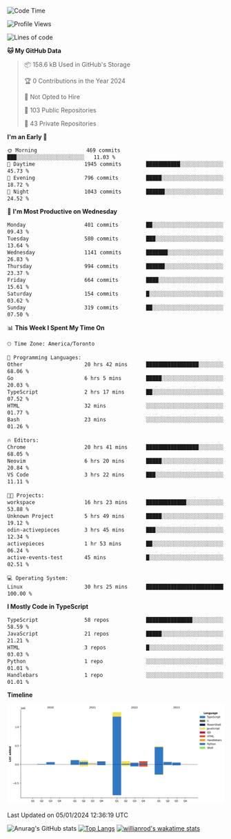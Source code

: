 <!--START_SECTION:waka-->
![Code Time](http://img.shields.io/badge/Code%20Time-1%2C026%20hrs%2013%20mins-blue)

![Profile Views](http://img.shields.io/badge/Profile%20Views-1-blue)

![Lines of code](https://img.shields.io/badge/From%20Hello%20World%20I%27ve%20Written-2.6%20million%20lines%20of%20code-blue)

**🐱 My GitHub Data** 

> 📦 158.6 kB Used in GitHub's Storage 
 > 
> 🏆 0 Contributions in the Year 2024
 > 
> 🚫 Not Opted to Hire
 > 
> 📜 103 Public Repositories 
 > 
> 🔑 43 Private Repositories 
 > 
**I'm an Early 🐤** 

```text
🌞 Morning                469 commits         ███░░░░░░░░░░░░░░░░░░░░░░   11.03 % 
🌆 Daytime                1945 commits        ███████████░░░░░░░░░░░░░░   45.73 % 
🌃 Evening                796 commits         █████░░░░░░░░░░░░░░░░░░░░   18.72 % 
🌙 Night                  1043 commits        ██████░░░░░░░░░░░░░░░░░░░   24.52 % 
```
📅 **I'm Most Productive on Wednesday** 

```text
Monday                   401 commits         ██░░░░░░░░░░░░░░░░░░░░░░░   09.43 % 
Tuesday                  580 commits         ███░░░░░░░░░░░░░░░░░░░░░░   13.64 % 
Wednesday                1141 commits        ███████░░░░░░░░░░░░░░░░░░   26.83 % 
Thursday                 994 commits         ██████░░░░░░░░░░░░░░░░░░░   23.37 % 
Friday                   664 commits         ████░░░░░░░░░░░░░░░░░░░░░   15.61 % 
Saturday                 154 commits         █░░░░░░░░░░░░░░░░░░░░░░░░   03.62 % 
Sunday                   319 commits         ██░░░░░░░░░░░░░░░░░░░░░░░   07.50 % 
```


📊 **This Week I Spent My Time On** 

```text
🕑︎ Time Zone: America/Toronto

💬 Programming Languages: 
Other                    20 hrs 42 mins      █████████████████░░░░░░░░   68.06 % 
Go                       6 hrs 5 mins        █████░░░░░░░░░░░░░░░░░░░░   20.03 % 
TypeScript               2 hrs 17 mins       ██░░░░░░░░░░░░░░░░░░░░░░░   07.52 % 
HTML                     32 mins             ░░░░░░░░░░░░░░░░░░░░░░░░░   01.77 % 
Bash                     23 mins             ░░░░░░░░░░░░░░░░░░░░░░░░░   01.26 % 

🔥 Editors: 
Chrome                   20 hrs 41 mins      █████████████████░░░░░░░░   68.05 % 
Neovim                   6 hrs 20 mins       █████░░░░░░░░░░░░░░░░░░░░   20.84 % 
VS Code                  3 hrs 22 mins       ███░░░░░░░░░░░░░░░░░░░░░░   11.11 % 

🐱‍💻 Projects: 
workspace                16 hrs 23 mins      █████████████░░░░░░░░░░░░   53.88 % 
Unknown Project          5 hrs 49 mins       █████░░░░░░░░░░░░░░░░░░░░   19.12 % 
odin-activepieces        3 hrs 45 mins       ███░░░░░░░░░░░░░░░░░░░░░░   12.34 % 
activepieces             1 hr 53 mins        ██░░░░░░░░░░░░░░░░░░░░░░░   06.24 % 
active-events-test       45 mins             █░░░░░░░░░░░░░░░░░░░░░░░░   02.51 % 

💻 Operating System: 
Linux                    30 hrs 25 mins      █████████████████████████   100.00 % 
```

**I Mostly Code in TypeScript** 

```text
TypeScript               58 repos            ███████████████░░░░░░░░░░   58.59 % 
JavaScript               21 repos            █████░░░░░░░░░░░░░░░░░░░░   21.21 % 
HTML                     3 repos             █░░░░░░░░░░░░░░░░░░░░░░░░   03.03 % 
Python                   1 repo              ░░░░░░░░░░░░░░░░░░░░░░░░░   01.01 % 
Handlebars               1 repo              ░░░░░░░░░░░░░░░░░░░░░░░░░   01.01 % 
```



**Timeline**

![Lines of Code chart](https://raw.githubusercontent.com/wise-introvert/wise-introvert/master/assets/bar_graph.png)


 Last Updated on 05/01/2024 12:36:19 UTC
<!--END_SECTION:waka-->

![Anurag's GitHub stats](https://github-readme-stats.vercel.app/api?username=wise-introvert&count_private=true&show_icons=true)
[![Top Langs](https://github-readme-stats.vercel.app/api/top-langs/?username=wise-introvert&langs_count=10)](https://github.com/anuraghazra/github-readme-stats)
[![willianrod's wakatime stats](https://github-readme-stats.vercel.app/api/wakatime?username=wiseintrovert)](https://github.com/anuraghazra/github-readme-stats)
